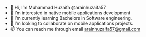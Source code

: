 - 👋 Hi, I’m Muhammad Huzaifa @arainhuzaifa57
- 👀 I’m interested in native mobile applications development
- 🌱 I’m currently learning Bachelors in Software engineering.
- 💞️ I’m looking to collaborate on mobile applications projects.
- 📫 You can reach me through email arainhuzaifa57@gmail.com

<!---
arainhuzaifa57/arainhuzaifa57 is a ✨ special ✨ repository because its `README.md` (this file) appears on your GitHub profile.
You can click the Preview link to take a look at your changes.
--->
